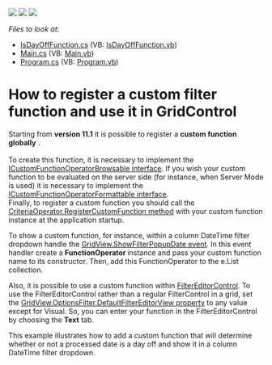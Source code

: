 <!-- default badges list -->
![](https://img.shields.io/endpoint?url=https://codecentral.devexpress.com/api/v1/VersionRange/128631111/11.1.7%2B)
[![](https://img.shields.io/badge/Open_in_DevExpress_Support_Center-FF7200?style=flat-square&logo=DevExpress&logoColor=white)](https://supportcenter.devexpress.com/ticket/details/E3514)
[![](https://img.shields.io/badge/📖_How_to_use_DevExpress_Examples-e9f6fc?style=flat-square)](https://docs.devexpress.com/GeneralInformation/403183)
<!-- default badges end -->
<!-- default file list -->
*Files to look at*:

* [IsDayOffFunction.cs](./CS/WindowsApplication3/IsDayOffFunction.cs) (VB: [IsDayOffFunction.vb](./VB/WindowsApplication3/IsDayOffFunction.vb))
* [Main.cs](./CS/WindowsApplication3/Main.cs) (VB: [Main.vb](./VB/WindowsApplication3/Main.vb))
* [Program.cs](./CS/WindowsApplication3/Program.cs) (VB: [Program.vb](./VB/WindowsApplication3/Program.vb))
<!-- default file list end -->
# How to register a custom filter function and use it in GridControl


<p>Starting from <strong>version 11.1</strong> it is possible to register a <strong>custom function globally</strong> .<br /><br /> To create this function, it is necessary to implement the <a href="http://documentation.devexpress.com/#CoreLibraries/clsDevExpressDataFilteringICustomFunctionOperatorBrowsabletopic"><u>ICustomFunctionOperatorBrowsable interface</u></a>. If you wish your custom function to be evaluated on the server side (for instance, when Server Mode is used) it is necessary to implement the <a href="http://documentation.devexpress.com/#CoreLibraries/clsDevExpressDataFilteringICustomFunctionOperatorFormattabletopic"><u>ICustomFunctionOperatorFormattable interface</u></a>. <br /> Finally, to register a custom function you should call the <a href="http://documentation.devexpress.com/#CoreLibraries/DevExpressDataFilteringCriteriaOperator_RegisterCustomFunctiontopic"><u>CriteriaOperator.RegisterCustomFunction method</u></a> with your custom function instance at the application startup.</p>
<p>To show a custom function, for instance, within a column DateTime filter dropdown handle the <a href="http://documentation.devexpress.com/#WindowsForms/DevExpressXtraGridViewsBaseColumnView_ShowFilterPopupDatetopic"><u>GridView.ShowFilterPopupDate event</u></a>. In this event handler create a <strong>Fu</strong><strong>n</strong><strong>c</strong><strong>tionOperator </strong>instance and pass your custom function name to its constructor. Then, add this FunctionOperator to the e.List collection.</p>
<p>Also, it is possible to use a custom function within <a href="http://documentation.devexpress.com/#WindowsForms/clsDevExpressXtraFilterEditorFilterEditorControltopic"><u>FilterEditorControl</u></a>. To use the FilterEditorControl rather than a regular FilterControl in a grid, set the <a href="http://documentation.devexpress.com/#WindowsForms/DevExpressXtraGridViewsBaseColumnViewOptionsFilter_DefaultFilterEditorViewtopic"><u>GridView.OptionsFilter.DefaultFilterEditorView property</u></a> to any value except for Visual. So, you can enter your function in the FilterEditorControl by choosing the <strong>Text</strong> tab.</p>
<p>This example illustrates how to add a custom function that will determine whether or not a processed date is a day off and show it in a column DateTime filter dropdown.</p>

<br/>


